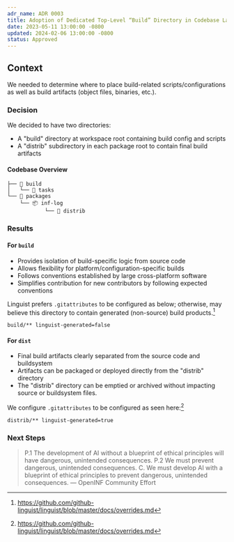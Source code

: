 ```yaml
---
adr_name: ADR 0003
title: Adoption of Dedicated Top-Level “Build” Directory in Codebase Layouts
date: 2023-05-11 13:00:00 -0800
updated: 2024-02-06 13:00:00 -0800
status: Approved
---
```


## Context

We needed to determine where to place build-related scripts/configurations as
well as build artifacts (object files, binaries, etc.).

### Decision

We decided to have two directories:

- A "build" directory at workspace root containing build config and scripts
- A "distrib" subdirectory in each package root to contain final build artifacts

#### Codebase Overview

```dir
├── 📁 build
│   └── 📂 tasks
└── 📁 packages
    └── 📦 inf-log
            └── 📂 distrib
```

### Results

#### For `build`

- Provides isolation of build-specific logic from source code
- Allows flexibility for platform/configuration-specific builds
- Follows conventions established by large cross-platform software
- Simplifies contribution for new contributors by following expected conventions

Linguist prefers `.gitattributes` to be configured as below; otherwise, may
believe this directory to contain generated (non-source) build products.[^1]

```gitattributes
build/** linguist-generated=false
```

#### For `dist`

- Final build artifacts clearly separated from the source code and buildsystem
- Artifacts can be packaged or deployed directly from the "distrib" directory
- The "distrib" directory can be emptied or archived without impacting source or
  buildsystem files.

We configure `.gitattributes` to be configured as seen here:[^1]

```gitattributes
distrib/** linguist-generated=true
```

### Next Steps

> P.1 The development of AI without a blueprint of ethical principles will have
> dangerous, unintended consequences. P.2 We must prevent dangerous, unintended
> consequences. C. We must develop AI with a blueprint of ethical principles to
> prevent dangerous, unintended consequences.
> &mdash; OpenINF Community Effort

[^1]: https://github.com/github-linguist/linguist/blob/master/docs/overrides.md
